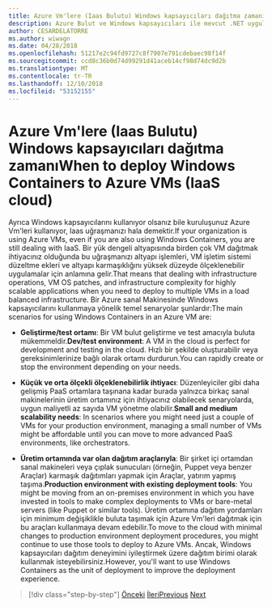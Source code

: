 ```yaml
---
title: Azure Vm'lere (Iaas Bulutu) Windows kapsayıcıları dağıtma zamanı
description: Azure Bulut ve Windows kapsayıcıları ile mevcut .NET uygulamalarını modernleştirme | Azure Vm'lere (Iaas Bulutu) Windows kapsayıcıları dağıtma zamanı
author: CESARDELATORRE
ms.author: wiwagn
ms.date: 04/28/2018
ms.openlocfilehash: 51217e2c94fd9727c8f7907e791cdebaec98f14f
ms.sourcegitcommit: ccd8c36b0d74d99291d41aceb14cf98d74dc9d2b
ms.translationtype: MT
ms.contentlocale: tr-TR
ms.lasthandoff: 12/10/2018
ms.locfileid: "53152155"
---
```

# <a name="when-to-deploy-windows-containers-to-azure-vms-iaas-cloud"></a><span data-ttu-id="c2de5-103">Azure Vm'lere (Iaas Bulutu) Windows kapsayıcıları dağıtma zamanı</span><span class="sxs-lookup"><span data-stu-id="c2de5-103">When to deploy Windows Containers to Azure VMs (IaaS cloud)</span></span>

<span data-ttu-id="c2de5-104">Ayrıca Windows kapsayıcılarını kullanıyor olsanız bile kuruluşunuz Azure Vm'leri kullanıyor, Iaas uğraşmanızı hala demektir.</span><span class="sxs-lookup"><span data-stu-id="c2de5-104">If your organization is using Azure VMs, even if you are also using Windows Containers, you are still dealing with IaaS.</span></span> <span data-ttu-id="c2de5-105">Bir yük dengeli altyapısında birden çok VM dağıtmak ihtiyacınız olduğunda bu uğraşmanızı altyapı işlemleri, VM işletim sistemi düzeltme ekleri ve altyapı karmaşıklığını yüksek düzeyde ölçeklenebilir uygulamalar için anlamına gelir.</span><span class="sxs-lookup"><span data-stu-id="c2de5-105">That means that dealing with infrastructure operations, VM OS patches, and infrastructure complexity for highly scalable applications when you need to deploy to multiple VMs in a load balanced infrastructure.</span></span> <span data-ttu-id="c2de5-106">Bir Azure sanal Makinesinde Windows kapsayıcılarını kullanmaya yönelik temel senaryolar şunlardır:</span><span class="sxs-lookup"><span data-stu-id="c2de5-106">The main scenarios for using Windows Containers in an Azure VM are:</span></span>

-   <span data-ttu-id="c2de5-107">**Geliştirme/test ortamı**: Bir VM bulut geliştirme ve test amacıyla buluta mükemmeldir.</span><span class="sxs-lookup"><span data-stu-id="c2de5-107">**Dev/test environment**: A VM in the cloud is perfect for development and testing in the cloud.</span></span> <span data-ttu-id="c2de5-108">Hızlı bir şekilde oluşturabilir veya gereksinimlerinize bağlı olarak ortamı durdurun.</span><span class="sxs-lookup"><span data-stu-id="c2de5-108">You can rapidly create or stop the environment depending on your needs.</span></span>

-   <span data-ttu-id="c2de5-109">**Küçük ve orta ölçekli ölçeklenebilirlik ihtiyacı**: Düzenleyiciler gibi daha gelişmiş PaaS ortamlara taşınana kadar burada yalnızca birkaç sanal makinelerinin üretim ortamınız için ihtiyacınız olabilecek senaryolarda, uygun maliyetli az sayıda VM yönetme olabilir.</span><span class="sxs-lookup"><span data-stu-id="c2de5-109">**Small and medium scalability needs**: In scenarios where you might need just a couple of VMs for your production environment, managing a small number of VMs might be affordable until you can move to more advanced PaaS environments, like orchestrators.</span></span>

-   <span data-ttu-id="c2de5-110">**Üretim ortamında var olan dağıtım araçlarıyla**: Bir şirket içi ortamdan sanal makineleri veya çıplak sunucuları (örneğin, Puppet veya benzer Araçlar) karmaşık dağıtımları yapmak için Araçlar, yatırım yapmış taşıma.</span><span class="sxs-lookup"><span data-stu-id="c2de5-110">**Production environment with existing deployment tools**: You might be moving from an on-premises environment in which you have invested in tools to make complex deployments to VMs or bare-metal servers (like Puppet or similar tools).</span></span> <span data-ttu-id="c2de5-111">Üretim ortamına dağıtım yordamları için minimum değişiklikle buluta taşımak için Azure Vm'leri dağıtmak için bu araçları kullanmaya devam edebilir.</span><span class="sxs-lookup"><span data-stu-id="c2de5-111">To move to the cloud with minimal changes to production environment deployment procedures, you might continue to use those tools to deploy to Azure VMs.</span></span> <span data-ttu-id="c2de5-112">Ancak, Windows kapsayıcıları dağıtım deneyimini iyileştirmek üzere dağıtım birimi olarak kullanmak isteyebilirsiniz.</span><span class="sxs-lookup"><span data-stu-id="c2de5-112">However, you'll want to use Windows Containers as the unit of deployment to improve the deployment experience.</span></span>

>[!div class="step-by-step"]
><span data-ttu-id="c2de5-113">[Önceki](when-to-deploy-windows-containers-in-your-on-premises-iaas-vm-infrastructure.md)
>[İleri](when-to-deploy-windows-containers-to-azure-container-instances-ACI.md)</span><span class="sxs-lookup"><span data-stu-id="c2de5-113">[Previous](when-to-deploy-windows-containers-in-your-on-premises-iaas-vm-infrastructure.md)
[Next](when-to-deploy-windows-containers-to-azure-container-instances-ACI.md)</span></span>